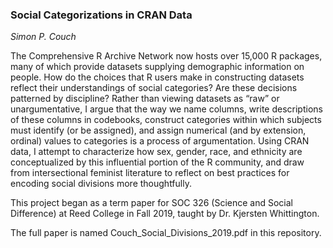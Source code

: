 
### Social Categorizations in CRAN Data

*Simon P. Couch*

The Comprehensive R Archive Network now hosts over 15,000 R packages, many of 
which provide datasets supplying demographic information on people. How do the 
choices that R users make in constructing datasets reflect their understandings
of social categories? Are these decisions patterned by discipline? Rather than 
viewing datasets as “raw” or unargumentative, I argue that the way we name 
columns, write descriptions of these columns in codebooks, construct categories
within which subjects must identify (or be assigned), and assign numerical 
(and by extension, ordinal) values to categories is a process of argumentation. 
Using CRAN data, I attempt to characterize how sex, gender, race, and ethnicity 
are conceptualized by this influential portion of the R community, and draw 
from intersectional feminist literature to reflect on best practices for 
encoding social divisions more thoughtfully.

This project began as a term paper for SOC 326 (Science and Social Difference) 
at Reed College in Fall 2019, taught by Dr. Kjersten Whittington.

The full paper is named Couch_Social_Divisions_2019.pdf in this repository.